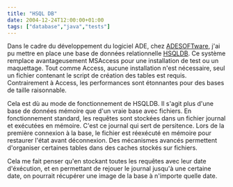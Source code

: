 ```yaml
---
title: "HSQL DB"
date: 2004-12-24T12:00:00+01:00
tags: ["database","java","tests"]
---
```


Dans le cadre du développement du logiciel ADE, chez <a href="http://www.adesoft.com/">ADESOFTware</a>, j'ai pu mettre en place une base de données relationnelle <a href="http://hsqldb.sourceforge.net/">HSQLDB</a>. Ce système remplace avantageusement MSAccess pour une installation de test ou un maquettage. Tout comme Access, aucune installation n'est nécessaire, seul un fichier contenant le script de création des tables est requis. Contrairement à Access, les performances sont étonnantes pour des bases de taille raisonnable.

Cela est dù au mode de fonctionnement de HSQLDB. Il s'agit plus d'une base de données mémoire que d'un vraie base avec fichiers. En fonctionnement standard, les requêtes sont stockées dans un fichier journal et exécutées en mémoire. C'est ce journal qui sert de persitence. Lors de la première connexion à la base, le fichier est réexécuté en mémoire pour restaurer l'état avant déconnexion. Des mécanismes avancés permettent d'organiser certaines tables dans des caches stockés sur fichiers.

Cela me fait penser qu'en stockant toutes les requêtes avec leur date d'éxécution, et en permettant de rejouer le journal jusqu'à une certaine date, on pourrait récupérer une image de la base à n'importe quelle date.
